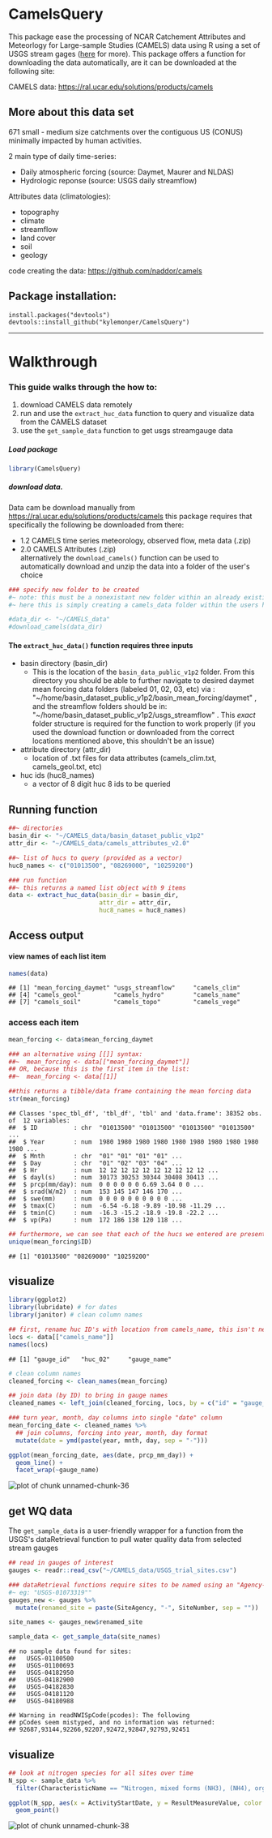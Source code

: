 # CamelsQuery

This package ease the processing of NCAR Catchement Attributes and Meteorlogy for Large-sample Studies (CAMELS) data using R using a set of USGS stream gages ([here](https://help.waterdata.usgs.gov/) for more). This package offers a function for downloading the data automatically, are it can be downloaded at the following site:

CAMELS data: https://ral.ucar.edu/solutions/products/camels

## More about this data set

671 small - medium size catchments over the contiguous US (CONUS) minimally impacted by human activities.

2 main type of daily time-series:

- Daily atmospheric forcing (source: Daymet, Maurer and NLDAS)
- Hydrologic reponse (source: USGS daily streamflow)

Attributes data (climatologies):

- topography
- climate
- streamflow
- land cover
- soil
- geology

code creating the data: https://github.com/naddor/camels

## Package installation:
``` 
install.packages("devtools")
devtools::install_github("kylemonper/CamelsQuery")
```

*** 
  
 # Walkthrough
### This guide walks through the how to:  
1. download CAMELS data remotely
2. run and use the `extract_huc_data` function to query and visualize data from the CAMELS dataset
3. use the `get_sample_data` function to get usgs streamgauge data
  
    


##### Load package

```r
library(CamelsQuery)
```
  
##### download data.
Data cam be download manually from https://ral.ucar.edu/solutions/products/camels this package requires that specifically the following be downloaded from there:  
- 1.2	CAMELS time series meteorology, observed flow, meta data (.zip)  
- 2.0	CAMELS Attributes (.zip)   
alternatively the `download_camels()` function can be used to automatically download and unzip the data into a folder of the user's choice


```r
### specify new folder to be created
#~ note: this must be a nonexistant new folder within an already existing folder:
#~ here this is simply creating a camels_data folder within the users home directory

#data_dir <- "~/CAMELS_data"
#download_camels(data_dir)
```
  
  
  
#### The `extract_huc_data()` function requires three inputs  
* basin directory (basin_dir)  
  + This is the location of the `basin_data_public_v1p2` folder. From this directory you should be able to further navigate to desired daymet mean forcing data folders (labeled 01, 02, 03, etc) via : "~/home/basin_dataset_public_v1p2/basin_mean_forcing/daymet" , and the streamflow folders should be in: "\~/home/basin_dataset_public_v1p2/usgs_streamflow" . This *exact* folder structure is required for the function to work properly (if you used the download function or downloaded from the correct locations mentioned above, this shouldn't be an issue)
* attribute directory (attr_dir)  
  + location of .txt files for data attributes (camels_clim.txt, camels_geol.txt, etc)  
* huc ids (huc8_names)  
  + a vector of 8 digit huc 8 ids to be queried  

  
## Running function  


```r
##~ directories
basin_dir <- "~/CAMELS_data/basin_dataset_public_v1p2"
attr_dir <- "~/CAMELS_data/camels_attributes_v2.0"

##~ list of hucs to query (provided as a vector)
huc8_names <- c("01013500", "08269000", "10259200")

### run function
##~ this returns a named list object with 9 items
data <- extract_huc_data(basin_dir = basin_dir, 
                         attr_dir = attr_dir, 
                         huc8_names = huc8_names)
```
 


## Access output   
  
#### view names of each list item

```r
names(data)
```

```
## [1] "mean_forcing_daymet" "usgs_streamflow"     "camels_clim"        
## [4] "camels_geol"         "camels_hydro"        "camels_name"        
## [7] "camels_soil"         "camels_topo"         "camels_vege"
```
    
### access each item

```r
mean_forcing <- data$mean_forcing_daymet

### an alternative using [[]] syntax: 
##~  mean_forcing <- data[["mean_forcing_daymet"]]
## OR, because this is the first item in the list:
##~  mean_forcing <- data[[1]]

##this returns a tibble/data frame containing the mean forcing data
str(mean_forcing) 
```

```
## Classes 'spec_tbl_df', 'tbl_df', 'tbl' and 'data.frame':	38352 obs. of  12 variables:
##  $ ID          : chr  "01013500" "01013500" "01013500" "01013500" ...
##  $ Year        : num  1980 1980 1980 1980 1980 1980 1980 1980 1980 1980 ...
##  $ Mnth        : chr  "01" "01" "01" "01" ...
##  $ Day         : chr  "01" "02" "03" "04" ...
##  $ Hr          : num  12 12 12 12 12 12 12 12 12 12 ...
##  $ dayl(s)     : num  30173 30253 30344 30408 30413 ...
##  $ prcp(mm/day): num  0 0 0 0 0 0 6.69 3.64 0 0 ...
##  $ srad(W/m2)  : num  153 145 147 146 170 ...
##  $ swe(mm)     : num  0 0 0 0 0 0 0 0 0 0 ...
##  $ tmax(C)     : num  -6.54 -6.18 -9.89 -10.98 -11.29 ...
##  $ tmin(C)     : num  -16.3 -15.2 -18.9 -19.8 -22.2 ...
##  $ vp(Pa)      : num  172 186 138 120 118 ...
```
  
  

```r
## furthermore, we can see that each of the hucs we entered are present
unique(mean_forcing$ID)
```

```
## [1] "01013500" "08269000" "10259200"
```


## visualize

```r
library(ggplot2)
library(lubridate) # for dates
library(janitor) # clean column names

## first, rename huc ID's with location from camels_name, this isn't necessary, but makes for more informative labels
locs <- data[["camels_name"]]
names(locs)
```

```
## [1] "gauge_id"   "huc_02"     "gauge_name"
```

```r
# clean column names
cleaned_forcing <- clean_names(mean_forcing)

## join data (by ID) to bring in gauge names
cleaned_names <- left_join(cleaned_forcing, locs, by = c("id" = "gauge_id"))

### turn year, month, day columns into single "date" column
mean_forcing_date <- cleaned_names %>%
  ## join columns, forcing into year, month, day format
  mutate(date = ymd(paste(year, mnth, day, sep = "-")))

ggplot(mean_forcing_date, aes(date, prcp_mm_day)) +
  geom_line() +
  facet_wrap(~gauge_name)
```

![plot of chunk unnamed-chunk-36](figure/unnamed-chunk-36-1.png)


## get WQ data

The `get_sample_data` is a user-friendly wrapper for a function from the USGS's dataRetrieval function to pull water quality data from selected stream gauges

```r
## read in gauges of interest
gauges <- readr::read_csv("~/CAMELS_data/USGS_trial_sites.csv")

### dataRetrieval functions require sites to be named using an "Agency-Site#" format, this code reformats the trial sites csv into this format
#~ eg: "USGS-01073319""
gauges_new <- gauges %>% 
  mutate(renamed_site = paste(SiteAgency, "-", SiteNumber, sep = ""))

site_names <- gauges_new$renamed_site

sample_data <- get_sample_data(site_names)
```

```
## no sample data found for sites: 
##   USGS-01100500 
##   USGS-01100693 
##   USGS-04182950 
##   USGS-04182900 
##   USGS-04182830 
##   USGS-04181120 
##   USGS-04180988
```

```
## Warning in readNWISpCode(pcodes): The following
## pCodes seem mistyped, and no information was returned:
## 92687,93144,92266,92207,92472,92847,92793,92451
```

## visualize

```r
## look at nitrogen species for all sites over time
N_spp <- sample_data %>% 
  filter(CharacteristicName == "Nitrogen, mixed forms (NH3), (NH4), organic, (NO2) and (NO3)")

ggplot(N_spp, aes(x = ActivityStartDate, y = ResultMeasureValue, color = MonitoringLocationIdentifier)) +
  geom_point()
```

![plot of chunk unnamed-chunk-38](figure/unnamed-chunk-38-1.png)















